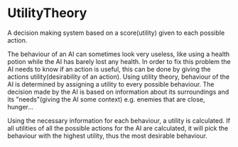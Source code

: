 # UtilityTheory
A decision making system based on a score(utility) given to each possible action.

The behaviour of an AI can sometimes look very useless, like using a health potion while the AI has barely lost any health. In order to fix this problem the AI needs to know if an action is useful, this can be done by giving the actions utility(desirability of an action).
Using utility theory, behaviour of the AI is determined by assigning a utility to every possible behaviour. The decision made by the AI is based on information about its surroundings and its "needs"(giving the AI some context) e.g. enemies that are close, hunger...

Using the necessary information for each behaviour, a utility is calculated. If all utilities of all the possible actions for the AI are calculated, it will pick the behaviour with the highest utility, thus the most desirable behaviour.
